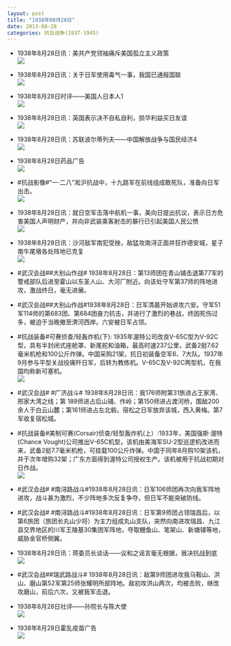 ```yaml
---
layout: post
title: "1938年08月28日"
date: 2013-08-28
categories: 抗日战争(1937-1945)
---
```


<meta name="referrer" content="no-referrer" />

- 1938年8月28日讯：美共产党领袖痛斥美国孤立主义政策 <br/><img src="https://ww1.sinaimg.cn/large/aca367d8jw1e82rozrsakj208f06vaak.jpg" />

- 1938年8月28日讯：关于日军使用毒气一事，我国已通报国联 <br/><img src="https://ww2.sinaimg.cn/large/aca367d8jw1e82q0f9efmj208t06jwez.jpg" />

- 1938年8月28日时评——美国人日本人1 <br/><img src="https://ww3.sinaimg.cn/large/aca367d8jw1e82o9wdrhwj20ao0jj40h.jpg" />

- 1938年8月28日讯：英国表示决不自私自利，损华利益买日友谊 <br/><img src="https://ww3.sinaimg.cn/large/aca367d8jw1e82mh9jkpkj20c10pj77l.jpg" />

- 1938年8月28日讯：苏联波尔蒂列夫——中国解放战争与国民经济4 <br/><img src="https://ww1.sinaimg.cn/large/aca367d8jw1e82j15ft5cj20c114ajx6.jpg" />

- 1938年8月28日药品广告 <br/><img src="https://ww2.sinaimg.cn/large/aca367d8jw1e82fjm8cijj209u0gkq4p.jpg" />

- #抗战影像#“一·二八”淞沪抗战中，十九路军在前线组成敢死队，准备向日军出击。 <br/><img src="https://ww1.sinaimg.cn/large/aca367d8jw1e82dtvd00pj20fa09lgo7.jpg" />

- 1938年8月28日讯：就日空军击落中航机一事，美向日提出抗议，表示日方危害美国人声明财产，并向非武装乘客射击的暴行已引起美国人民公愤 <br/><img src="https://ww1.sinaimg.cn/large/aca367d8jw1e82ad3hh5ij20c10vediq.jpg" />

- 1938年8月28日讯：沙河敌军南犯受挫，敌猛攻南浔正面并狂炸德安城，星子南牛尾墩各处阵地已克复 <br/><img src="https://ww3.sinaimg.cn/large/aca367d8jw1e828lxeak4j20c116c77y.jpg" />

- #武汉会战##大别山作战# 1938年8月28日：第13师团在青山铺击退第77军的警戒部队后进至霍山以东圣人山、大河厂附近。向该处守军第37师的阵地进攻，激战终日，毫无进展。 

- #武汉会战##大别山作战#1938年8月28日：日军清晨开始进攻六安。守军51军114师的第683团、第684团奋力抗击，并进行了激烈的巷战，终因死伤过多，被迫于当晚撤至淠河西岸。六安被日军占领。 

- #抗战装备#可赛侦查/轻轰炸机(下): 1935年渥特公司改良V-65C型为V-92C型，具有半封闭式座舱罩、新尾舵和油箱，最高时速237公里，武备2挺7.62毫米机枪和100公斤炸弹。中国采购21架，抗日初装备空军6、7大队。1937年9月参与平型关战役痛歼日军，后转为教练机。V-65C及V-92C两型机，在我国均称新可塞机。 <br/><img src="https://ww4.sinaimg.cn/large/aca367d8jw1e826vzbr5jj20c10tzq4t.jpg" />

- #武汉会战# #广济战斗# 1938年8月28日讯：我176师附第31旅进占王家湾、邢家大湾之线；第 189师进占后山铺、作岭；第150师进占渡河桥，围敌200余人于白云山麓；第161师进占左北砦。宿松之日军放弃该城，西入黄梅。第7军收复宿松城。 

- #抗战装备#美制可赛(Corsair)侦查/轻型轰炸机(上）:1933年，美国强斯·渥特(Chance Vought)公司推出V-65C机型，该机由美海军SU-2型巡逻机改进而来，武备2挺7.7毫米机枪，可挂载100公斤炸弹。中国于同年8月购10架该机，并于次年增购32架；广东方面得到渥特公司授权生产。该机被用于抗战初期对日作战。 <br/><img src="https://ww2.sinaimg.cn/large/aca367d8jw1e8255q8ccxj20c10tdtae.jpg" />

- #武汉会战# #南浔路战斗#1938年8月28日讯：日军106师团再次向我军阵地进攻，战斗甚为激烈，不少阵地多次反复争夺，但日军不能突破防线。 

- #武汉会战# #南浔路战斗#1938年8月28日讯：日军第9师团占领瑞昌后，以第6旅团（旅团长丸山少将）为主力组成丸山支队，突然向南进攻瑞昌、九江县交界地区的川军王陵基30集团军阵地，夺取鲤鱼山、笔架山、新塘铺等地，威胁金官桥侧翼。 

- 1938年8月28日讯：蒋委员长谈话——议和之谣言毫无根据，我决抗战到底 <br/><img src="https://ww3.sinaimg.cn/large/aca367d8jw1e823f4f7oqj20ab0tdtb5.jpg" />

- #武汉会战##瑞武路战斗# 1938年8月28日讯：敌第9师团进攻我马鞍山、洪山、磨山第52军第25师张耀明所部阵地。敌初攻洪山两次，均被击败，继改攻磨山，前后六次，又被我军击退。 

- 1938年8月28日社评——孙院长与陈大使 <br/><img src="https://ww2.sinaimg.cn/large/aca367d8jw1e821oi3ja0j20c10nun0v.jpg" />

- 1938年8月28日霍乱疫苗广告 <br/><img src="https://ww2.sinaimg.cn/large/aca367d8jw1e8200yzyy6j209v0h2abj.jpg" />

